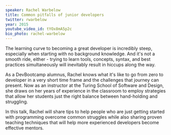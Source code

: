 ```yaml
---
speaker: Rachel Warbelow
title: Common pitfalls of junior developers
twitter: rwarbelow
year: 2015
youtube_video_id: tYOx8mA5p2c
bio_photo: rachel-warbelow
---
```


The learning curve to becoming a great developer is incredibly steep, especially when starting with no background knowledge. And it's not a smooth ride, either - trying to learn tools, concepts, syntax, and best practices simultaneously will inevitably result in hiccups along the way.

As a DevBootcamp alumnus, Rachel knows what it's like to go from zero to developer in a very short time frame and the challenges that journey can present. Now as an instructor at the Turing School of Software and Design, she draws on her years of experience in the classroom to employ strategies that allow her students just the right balance between hand-holding and struggling.

In this talk, Rachel will share tips to help people who are just getting started with programming overcome common struggles while also sharing proven teaching techniques that will help more experienced developers become effective mentors.
